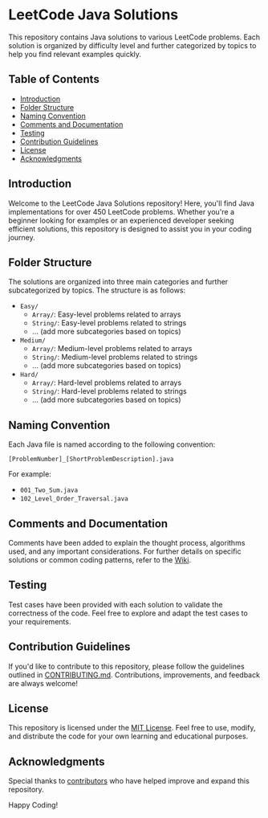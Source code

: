 # LeetCode Java Solutions

This repository contains Java solutions to various LeetCode problems. Each solution is organized by difficulty level and further categorized by topics to help you find relevant examples quickly.

## Table of Contents

- [Introduction](#introduction)
- [Folder Structure](#folder-structure)
- [Naming Convention](#naming-convention)
- [Comments and Documentation](#comments-and-documentation)
- [Testing](#testing)
- [Contribution Guidelines](#contribution-guidelines)
- [License](#license)
- [Acknowledgments](#acknowledgments)

## Introduction

Welcome to the LeetCode Java Solutions repository! Here, you'll find Java implementations for over 450 LeetCode problems. Whether you're a beginner looking for examples or an experienced developer seeking efficient solutions, this repository is designed to assist you in your coding journey.

## Folder Structure

The solutions are organized into three main categories and further subcategorized by topics. The structure is as follows:

- `Easy/`
  - `Array/`: Easy-level problems related to arrays
  - `String/`: Easy-level problems related to strings
  - ... (add more subcategories based on topics)
- `Medium/`
  - `Array/`: Medium-level problems related to arrays
  - `String/`: Medium-level problems related to strings
  - ... (add more subcategories based on topics)
- `Hard/`
  - `Array/`: Hard-level problems related to arrays
  - `String/`: Hard-level problems related to strings
  - ... (add more subcategories based on topics)

## Naming Convention

Each Java file is named according to the following convention:

`[ProblemNumber]_[ShortProblemDescription].java`

For example:

- `001_Two_Sum.java`
- `102_Level_Order_Traversal.java`

## Comments and Documentation

Comments have been added to explain the thought process, algorithms used, and any important considerations. For further details on specific solutions or common coding patterns, refer to the [Wiki](wiki).

## Testing

Test cases have been provided with each solution to validate the correctness of the code. Feel free to explore and adapt the test cases to your requirements.

## Contribution Guidelines

If you'd like to contribute to this repository, please follow the guidelines outlined in [CONTRIBUTING.md](CONTRIBUTING.md). Contributions, improvements, and feedback are always welcome!

## License

This repository is licensed under the [MIT License](LICENSE). Feel free to use, modify, and distribute the code for your own learning and educational purposes.

## Acknowledgments

Special thanks to [contributors](https://github.com/your-username/your-repo/contributors) who have helped improve and expand this repository.

Happy Coding!
